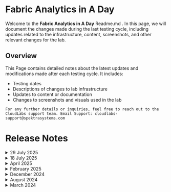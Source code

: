# Fabric Analytics in A Day

Welcome to the **Fabric Analytics in A Day** Readme.md . In this page, we will document the changes made during the last testing cycle, including updates related to the infrastructure, content, screenshots, and other relevant changes for the lab.

## Overview

This Page contains detailed notes about the latest updates and modifications made after each testing cycle. It includes:

- Testing dates
- Descriptions of changes to lab infrastructure
- Updates to content or documentation
- Changes to screenshots and visuals used in the lab

`For any further details or inquiries, feel free to reach out to the CloudLabs support team. Email Support: cloudlabs-support@spektrasystems.com`

# Release Notes
<details>
  
  <summary>29 July 2025</summary>

## Infrastructure Changes

NA

## Content Changes

Revised the lab guide to incorporate the latest UI changes. 
  
## Screenshot Updates

Updated the lab guide with new screenshots to reflect the latest UI changes.

## Testing Notes

The existing content is good, and the lab is functioning as expected.

</details>

<details>
  
  <summary>18 July 2025</summary>

## Infrastructure Changes

NA

## Content Changes

NA
  
## Screenshot Updates

NA

## Testing Notes

The current content is well-structured, and the lab is performing as intended.

</details>
<details>
   <summary>April 2025</summary>


- Standardized the color used for image markup to Orange (#F7AC08)

- Updated Power Point to have updated icons

- Updated Instructor Guide demo for Activator to use Teams instead of
  Outlook

- Updated the Solutions folder to include a completed version of the
  advanced pipeline in Lab 05

- Updated following labs:

  - Lab 1:

    - Updated FAIAD.pbix file in the "Reports" directory

    - Cleaned up some state values in the Geo table so they would
      correctly show in the map

    - Updated a few screenshots where the color of the boxes did not use
      the same color

  - Lab 2:

    - Updated screenshots to match the new workloads experience

    - Added a section to the "Overview of Fabric Experiences" to explain
      "Databases"

    - Updated Table of Contents

    - Updated a few screenshots where the color of the boxes did not use
      the same color

  - Lab 3:

    - Updated a few screenshots where the color of the boxes did not use
      the same color

  - Lab 04:

    - Updated a few screenshots where the color of the boxes did not use
      the same color and had some new icons

  - Lab 05:

    - Updated a few screenshots where the color of the boxes did not use
      the same color and had some new icons

    - Added a completed (text file) to the solutions folder for the more
      advanced pipeline

  - Lab 06:

    - Updated a few screenshots where the color of the boxes did not use
      the same color and had some new icons

    - No more **Reporting** tab in Lakehouse so updated the lab
      showcasing how to create new semantic model

  - Lab 07:

    - Updated Screenshots
</details>
<details>
   <summary>February 2025</summary>

- Updated screenshots due to significant changes in the UI, specifically
  with the fabric personas. Labs are updated to point to the workload
  experiences.

- Updated some grammar within the lab documents.

- Updated all labs and instructor guide to reflect latest changes were made as of 02.2025.

- Saved a new PDF version of all labs to make sure the PDF was up to date with the most recent screenshots and lab instructions.
</details>
<details>
   <summary>December 2024 </summary>

- Updated Fabric workspace screenshots for all labs to align with the more recent updates to the UI. All these screenshot updates were to account for UI changes. 

- Updated lab instructions to add specificity due to UI changes. 

- Updated the PDF Documents to include the latest changes were made as of 12.2024 (December) 

- Saved a new PDF version of all labs to make sure the PDF was up to date with most recent screenshots and lab instructions. 
</details>
<details>
   <summary>August 2024</summary>

- Updated following labs:

  - Lab 3:

    - Introduced shortcuts to ingest data from ADLS Gen2 data source.

    - Introduced visual query views to transform data.

  - Lab 4:

    - Introduced shortcuts to another Lakehouse.

  - Lab 6:

    - Introduced creating new semantic model.

  - Lab 7:

    - Introduced the ability to connect Power BI Desktop to semantic
      model.

- Moved Reports and Solutions folder from C:\FAIAD\ folder of lab environment to Desktop.

- Updated all PQT files in the Solutions folder.

- Updated PBIX solution.

- Updated all screenshots.

- Updated pptx slides by including content for Data Mirroring, Linking.

</details>
<details>
   <summary>March 2024</summary>

- Moved Reports and Solutions folder from Desktop of lab environment to C:\FAIAD\ folder.

- Updated all PQT files in the Solutions folder.

- Added PQT file in Solutions folder to connect to Supplier data using
  ADLS Gen2 (to handle scenarios where attendees cannot connect to
  Snowflake)

- Updated PBIX solution:

  - Created missing relationship.

  - Updated ADLS Gen2 queries to reference one main query.

  - Removed May Invoice query. Moved it to the Lab.

- Updated all screenshots.

- Updated labs based on feedback and product update. Here are some of the main updates:

  - Lab 2 - Industry Solutions section is added.

  - Lab 3 - Steps to create ADLS Gen2 base folder are updated.

  - Lab 3 and 4 - Steps to copy and paste queries to Dataflow are
    updated.

  - Lab 6 - T-SQL and Visual query section are updated to reflect
    changes in the product.

  - Lab 6 - Create relationships and measures section is updated to
    reflect changes in the product.

  - Lab 7 -- Auto-create report section is updated to reflect how the
    report may look if optional relationships are created vs only the
    required relationships are created.

- Updated instructor guide by adding links to labs (language specific links).

- New demo added for Data Activator. Demo steps added to Instructor guide.
</details>
